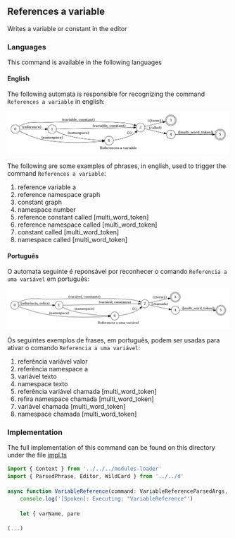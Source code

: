 ## References a variable

Writes a variable or constant in the editor

### Languages

This command is available in the following languages

#### English

The following automata is responsible for recognizing the command `References a variable` in english:

![English](phrase_en-US.png)

The following are some examples of phrases, in english, used to trigger the command `References a variable`:

1. reference variable a
2. reference namespace graph
3. constant graph
4. namespace number
5. reference constant called [multi_word_token]
6. reference namespace called [multi_word_token]
7. constant called [multi_word_token]
8. namespace called [multi_word_token]

#### Português

O automata seguinte é reponsável por reconhecer o comando `Referencia a uma variável` em português:

![Português](phrase_pt-BR.png)

Os seguintes exemplos de frases, em português, podem ser usadas para ativar o comando `Referencia a uma variável`:

1. referência variável valor
2. referência namespace a
3. variável texto
4. namespace texto
5. referência variável chamada [multi_word_token]
6. refira namespace chamada [multi_word_token]
7. variável chamada [multi_word_token]
8. namespace chamada [multi_word_token]

### Implementation

The full implementation of this command can be found on this directory under the file [impl.ts](impl.ts)

```typescript
import { Context } from '../../../modules-loader'
import { ParsedPhrase, Editor, WildCard } from '../../d'

async function VariableReference(command: VariableReferenceParsedArgs, editor: Editor, context: {}) {
    console.log('[Spoken]: Executing: "VariableReference"')

    let { varName, pare

(...)
```